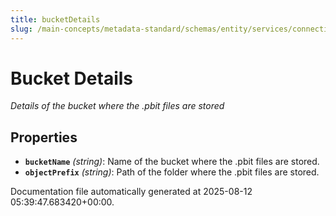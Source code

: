 ```yaml
---
title: bucketDetails
slug: /main-concepts/metadata-standard/schemas/entity/services/connections/dashboard/powerbi/bucketdetails
---
```


# Bucket Details

*Details of the bucket where the .pbit files are stored*

## Properties

- **`bucketName`** *(string)*: Name of the bucket where the .pbit files are stored.
- **`objectPrefix`** *(string)*: Path of the folder where the .pbit files are stored.


Documentation file automatically generated at 2025-08-12 05:39:47.683420+00:00.

